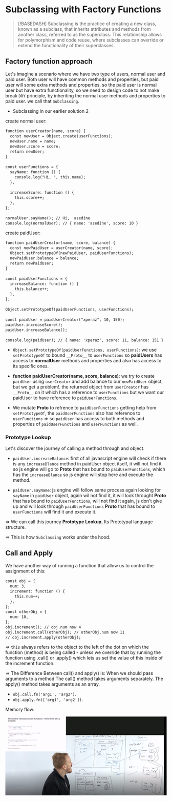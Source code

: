 # Subclassing with Factory Functions

> [!BASEDASH]
> Subclassing is the practice of creating a new class, known as a subclass, that inherits attributes and methods from another class, referred to as the superclass. This relationship allows for polymorphism and code reuse, where subclasses can override or extend the functionality of their superclasses.

## Factory function approach

Let's imagine a scenario where we have two type of users, normal user and paid user.
Both user will have common methods and properties, but paid user will some extra methods and properties. so the paid user is normal user but have extra functionality, so we need to design code to not make break `DRY` principle, by inheriting the normal user methods and properties to paid user. we call that `Subclassing`.

- Subclassing in our earlier solution 2

create normal user:

```
function userCreator(name, score) {
  const newUser = Object.create(userFunctions);
  newUser.name = name;
  newUser.score = score;
  return newUser;
}

const userFunctions = {
  sayName: function () {
    console.log("Hi, ", this.name);
  },

  increaseScore: function () {
    this.score++;
  },
};

normalUser.sayName(); // Hi,  azedine
console.log(normalUser); // { name: 'azedine', score: 10 }

```

create paidUser:

```
function paidUserCreator(name, score, balance) {
  const newPaidUser = userCreator(name, score);
  Object.setPrototypeOf(newPaidUser, paidUserFunctions);
  newPaidUser.balance = balance;
  return newPaidUser;
}

const paidUserFunctions = {
  increaseBalance: function () {
    this.balance++;
  },
};

Object.setPrototypeOf(paidUserFunctions, userFunctions);

const paidUser = paidUserCreator("xperaz", 10, 150);
paidUser.increaseScore();
paidUser.increaseBalance();

console.log(paidUser); // { name: 'xperaz', score: 11, balance: 151 }
```

- `Object.setPrototypeOf(paidUserFunctions, userFunctions)`: we use `setPrototypeOf` to bound `__Proto__` to `userFunctions` so **paidUsers** has access to **normalUser** methods and properties and also has access to its specific ones.

- **function paidUserCreator(name, score, balance)**: we try to create `paidUser` using `userCreator` and add balance to our `newPaidUser` object, but we get a problem!. the returned object from `userCreator` has `__Proto__` on it which has a reference to `userFunctions` but we want our paidUser to have reference to `paidUserFunctions`.

- We mutate **Proto** to refrence to `paidUserFunctions` getting help from `setPrototypeOf`, the `paidUserFunctions` also has reference to `userFunctions` => so `paidUser` has access to both methods and properties of `paidUserFunctions` and `userFunctions` as well.

### Prototype Lookup

Let's discover the journey of calling a method through and object.

- `paidUser.increaseBalance`: first of all javascript engine will check if there is any `increaseBlance` method in paidUser object itself, it will not find it so js engine will go to **Proto** that has bound to `paidUserFunctions`, which has the `increaseBlance` so js engine will stop here and execute the method.

- `paidUser.sayName`: js engine will follow same process again looking for `sayName` in `paidUser` object, again wil not find it, it will look throught **Proto** that has bound to `paidUserFunctions`, will not find it again, js don't give up and will look through `paidUserFunctions` **Proto** that has bound to `userFunctions` will find it and execute it.

=> We can call this journey **Prototype Lookup**, Its Prototypal language structure.

=> This is how `Subclassing` works under the hood.

## Call and Apply

We have another way of running a function that allow us to control the assignment of this:

```
const obj = {
  num: 3,
  increment: function () {
    this.num++;
  },
};
const otherObj = {
  num: 10,
};
obj.increment(); // obj.num now 4
obj.increment.call(otherObj); // otherObj.num now 11
// obj.increment.apply(otherObj);

```

=> `this` always refers to the object to the left of the dot on which the function (method) is being called - unless we override that by running the function using .call() or .apply() which lets us set the value of this inside of the increment function.

=> The Difference Between call() and apply() is: When we should pass arguments to a method The call() method takes arguments separately. The apply() method takes arguments as an array.

- `obj.call.fn('arg1', 'arg2')`.
- `obj.apply.fn(['arg1', 'arg2'])`.

Memory flow:

![](images/img6.png?raw=true)
